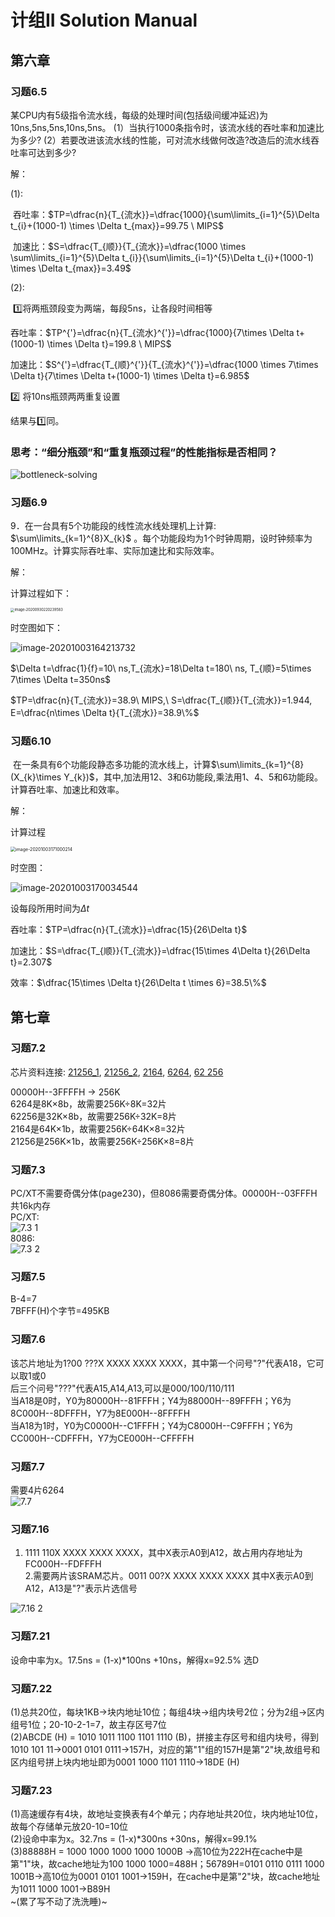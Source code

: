 # 计组II Solution Manual

## 第六章

### 习题6.5

某CPU内有5级指令流水线，每级的处理时间(包括级间缓冲延迟)为10ns,5ns,5ns,10ns,5ns。
(1）当执行1000条指令时，该流水线的吞吐率和加速比为多少?
(2）若要改进该流水线的性能，可对流水线做何改造?改造后的流水线吞吐率可达到多少?

解：

(1):

​	吞吐率：$TP=\dfrac{n}{T_{流水}}=\dfrac{1000}{\sum\limits_{i=1}^{5}\Delta t_{i}+(1000-1) \times \Delta t_{max}}=99.75 \ MIPS$

​	加速比：$S=\dfrac{T_{顺}}{T_{流水}}=\dfrac{1000 \times \sum\limits_{i=1}^{5}\Delta t_{i}}{\sum\limits_{i=1}^{5}\Delta t_{i}+(1000-1) \times \Delta t_{max}}=3.49$

(2):

​	:one:将两瓶颈段变为两端，每段5ns，让各段时间相等

吞吐率：$TP^{'}=\dfrac{n}{T_{流水}^{'}}=\dfrac{1000}{7\times \Delta t+(1000-1) \times \Delta t}=199.8 \ MIPS$

加速比：$S^{'}=\dfrac{T_{顺}^{'}}{T_{流水}^{'}}=\dfrac{1000 \times 7\times \Delta t}{7\times \Delta t+(1000-1) \times \Delta t}=6.985$

:two: 将10ns瓶颈两两重复设置

结果与:one:同。



### 思考：“细分瓶颈”和“重复瓶颈过程”的性能指标是否相同？

![bottleneck-solving](./img/bottleneck-solving.png)

### 习题6.9

9．在一台具有5个功能段的线性流水线处理机上计算: $\sum\limits_{k=1}^{8}X_{k}$   。每个功能段均为1个时钟周期，设时钟频率为100MHz。计算实际吞吐率、实际加速比和实际效率。

解：

计算过程如下：

<img src="./img/image-20200930220239583.png" alt="image-20200930220239583" style="zoom: 40%;" />

时空图如下：

![image-20201003164213732](./img/image-20201003164213732.png)

$\Delta t=\dfrac{1}{f}=10\ ns,T_{流水}=18\Delta t=180\ ns, T_{顺}=5\times 7\times \Delta t=350ns$

$TP=\dfrac{n}{T_{流水}}=38.9\ MIPS,\ S=\dfrac{T_{顺}}{T_{流水}}=1.944, E=\dfrac{n\times \Delta t}{T_{流水}}=38.9\%$

### 习题6.10

​	在一条具有6个功能段静态多功能的流水线上，计算$\sum\limits_{k=1}^{8}(X_{k}\times Y_{k})$，其中,加法用12、3和6功能段,乘法用1、4、5和6功能段。计算吞吐率、加速比和效率。

解：

计算过程

<img src="./img/image-20201003171000214.png" alt="image-20201003171000214" style="zoom:50%;" />

时空图：

![image-20201003170034544](./img/image-20201003170034544.png)

设每段所用时间为$\Delta t$

吞吐率：$TP=\dfrac{n}{T_{流水}}=\dfrac{15}{26\Delta t}$

加速比：$S=\dfrac{T_{顺}}{T_{流水}}=\dfrac{15\times 4\Delta t}{26\Delta t}=2.307$

效率：$\dfrac{15\times \Delta t}{26\Delta t \times 6}=38.5\%$

## 第七章

### 习题7.2

芯片资料连接: [21256_1](./img/21256_1.png), [21256_2](./img/21256_2.png), [2164](https://blog.csdn.net/xiong_xin/article/details/100636937), [6264]( [https://baike.baidu.com/item/Intel6264%E8%8A%AF%E7%89%87/5162001?fr=aladdin](https://baike.baidu.com/item/Intel6264芯片/5162001?fr=aladdin)), [62 256](https://wenku.baidu.com/view/45aaf0a8f78a6529647d53f1.html)<br/>

00000H--3FFFFH -> 256K<br/>
6264是8K×8b，故需要256K÷8K=32片<br/>
62256是32K×8b，故需要256K÷32K=8片<br/>
2164是64K×1b，故需要256K÷64K×8=32片<br/>
21256是256K×1b，故需要256K÷256K×8=8片<br/>

### 习题7.3
PC/XT不需要奇偶分体(page230)，但8086需要奇偶分体。00000H--03FFFH共16k内存<br/>
PC/XT:<br/>
<img src="./img/7.3 1.jpg" alt="7.3 1" ><br/>
8086:<br/>
<img src="./img/7.3 2.jpg" alt="7.3 2" >

### 习题7.5
B-4=7<br/>
7BFFF(H)个字节=495KB

### 习题7.6
该芯片地址为1?00  ???X  XXXX  XXXX  XXXX，其中第一个问号"?"代表A18，它可以取1或0<br/>
后三个问号"???"代表A15,A14,A13,可以是000/100/110/111<br/>
当A18是0时，Y0为80000H--81FFFH；Y4为88000H--89FFFH；Y6为8C000H--8DFFFH，Y7为8E000H--8FFFFH<br/>
当A18为1时，Y0为C0000H--C1FFFH；Y4为C8000H--C9FFFH；Y6为CC000H--CDFFFH，Y7为CE000H--CFFFFH

### 习题7.7
需要4片6264<br/>
<img src="./img/7.7.JPG" alt="7.7" >

### 习题7.16
1. 1111 110X XXXX XXXX XXXX，其中X表示A0到A12，故占用内存地址为FC000H--FDFFFH<br/>
2.需要两片该SRAM芯片。0011 00?X XXXX XXXX XXXX 其中X表示A0到A12，A13是"?"表示片选信号<br/>
  <img src="./img/7.16 2.JPG" alt="7.16 2" >

### 习题7.21
设命中率为x。17.5ns = (1-x)*100ns +10ns，解得x=92.5% 选D

### 习题7.22
(1)总共20位，每块1KB->块内地址10位；每组4块->组内块号2位；分为2组->区内组号1位；20-10-2-1=7，故主存区号7位<br/>
(2)ABCDE (H) = 1010 1011 1100 1101 1110 (B)，拼接主存区号和组内块号，得到1010 101 11->0001 0101 0111->157H，对应的第"1"组的157H是第"2"块,故组号和区内组号拼上块内地址即为0001 1000 1101 1110->18DE (H)

### 习题7.23
(1)高速缓存有4块，故地址变换表有4个单元；内存地址共20位，块内地址10位，故每个存储单元放20-10=10位<br/>
(2)设命中率为x。32.7ns = (1-x)*300ns +30ns，解得x=99.1%<br/>
(3)88888H = 1000 1000 1000 1000 1000B ->高10位为222H在cache中是第"1"块，故cache地址为100 1000 1000=488H；56789H=0101 0110 0111 1000 1001B->高10位为0001 0101 1001->159H，在cache中是第"2"块，故cache地址为1011 1000 1001->B89H<br/>
~(累了写不动了洗洗睡)~
